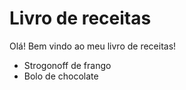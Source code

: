 # Livro de receitas

Olá! Bem vindo ao meu livro de receitas!

- Strogonoff de frango
- Bolo de chocolate 